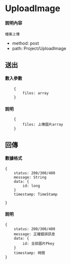 # UploadImage
#### 說明內容
```
檔案上傳
```
- method: post
- path: Project/UploadImage
## 送出
#### 數入參數
```
    {
        files: array
    }
```
#### 說明
```
    {
        files: 上傳圖片array
    }
```

## 回傳
#### 數據格式
```
{
    status: 200/300/400
    message: String
    data: {
        id: long
    }
    timestamp: TimeStamp

}
```
#### 說明
```
{
    status: 200/300/400
    message: 正確錯誤訊息
    data: {
        id: 全部圖片Pkey
    }
    timestamp: 時間 
}
```
